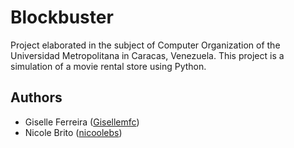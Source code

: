 
# Blockbuster

Project elaborated in the subject of Computer Organization of the Universidad Metropolitana in Caracas, Venezuela. This project is a simulation of a movie rental store using Python.

## Authors

- Giselle Ferreira ([Gisellemfc](https://github.com/Gisellemfc))
- Nicole Brito ([nicoolebs](https://github.com/nicoolebs))



